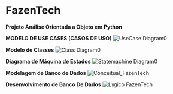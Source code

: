 # FazenTech
**Projeto Análise Orientada a Objeto em Python**

**MODELO DE USE CASES (CASOS DE USO)**
![UseCase Diagram0](https://user-images.githubusercontent.com/51893051/97098650-1af60600-165e-11eb-87a3-b6fc2f68e447.png)

**Modelo de Classes**
![Class Diagram0](https://user-images.githubusercontent.com/51893051/97098646-00bc2800-165e-11eb-89f0-cbd36038468b.png)

**Diagrama de Máquina de Estados**
![Statemachine Diagram0](https://user-images.githubusercontent.com/51893051/97098662-3e20b580-165e-11eb-90f8-ff3cdb42308f.png)

**Modelagem de Banco de Dados**
![Conceitual_FazenTech](https://user-images.githubusercontent.com/51893051/97098666-48db4a80-165e-11eb-87e4-38e75b7ce981.png)

**Desenvolvimento de Banco De Dados**
![Lขgico FazenTech](https://user-images.githubusercontent.com/51893051/97098667-51338580-165e-11eb-94a0-86d5f3a3376b.png)


